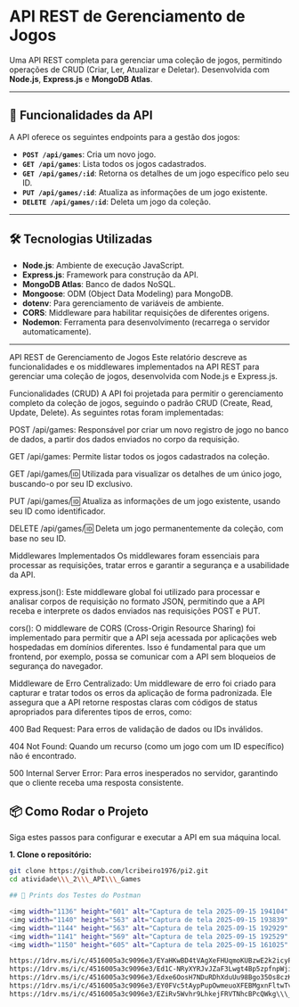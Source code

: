 # API REST de Gerenciamento de Jogos

Uma API REST completa para gerenciar uma coleção de jogos, permitindo operações de CRUD (Criar, Ler, Atualizar e Deletar). Desenvolvida com **Node.js**, **Express.js** e **MongoDB Atlas**.

---

## 🚀 Funcionalidades da API

A API oferece os seguintes endpoints para a gestão dos jogos:

* **`POST /api/games`**: Cria um novo jogo.
* **`GET /api/games`**: Lista todos os jogos cadastrados.
* **`GET /api/games/:id`**: Retorna os detalhes de um jogo específico pelo seu ID.
* **`PUT /api/games/:id`**: Atualiza as informações de um jogo existente.
* **`DELETE /api/games/:id`**: Deleta um jogo da coleção.

---

## 🛠️ Tecnologias Utilizadas

* **Node.js**: Ambiente de execução JavaScript.
* **Express.js**: Framework para construção da API.
* **MongoDB Atlas**: Banco de dados NoSQL.
* **Mongoose**: ODM (Object Data Modeling) para MongoDB.
* **dotenv**: Para gerenciamento de variáveis de ambiente.
* **CORS**: Middleware para habilitar requisições de diferentes origens.
* **Nodemon**: Ferramenta para desenvolvimento (recarrega o servidor automaticamente).

---

API REST de Gerenciamento de Jogos
Este relatório descreve as funcionalidades e os middlewares implementados na API REST para gerenciar uma coleção de jogos, desenvolvida com Node.js e Express.js.

Funcionalidades (CRUD)
A API foi projetada para permitir o gerenciamento completo da coleção de jogos, seguindo o padrão CRUD (Create, Read, Update, Delete). As seguintes rotas foram implementadas:

POST /api/games: Responsável por criar um novo registro de jogo no banco de dados, a partir dos dados enviados no corpo da requisição.

GET /api/games: Permite listar todos os jogos cadastrados na coleção.

GET /api/games/:id: Utilizada para visualizar os detalhes de um único jogo, buscando-o por seu ID exclusivo.

PUT /api/games/:id: Atualiza as informações de um jogo existente, usando seu ID como identificador.

DELETE /api/games/:id: Deleta um jogo permanentemente da coleção, com base no seu ID.

Middlewares Implementados
Os middlewares foram essenciais para processar as requisições, tratar erros e garantir a segurança e a usabilidade da API.

express.json(): Este middleware global foi utilizado para processar e analisar corpos de requisição no formato JSON, permitindo que a API receba e interprete os dados enviados nas requisições POST e PUT.

cors(): O middleware de CORS (Cross-Origin Resource Sharing) foi implementado para permitir que a API seja acessada por aplicações web hospedadas em domínios diferentes. Isso é fundamental para que um frontend, por exemplo, possa se comunicar com a API sem bloqueios de segurança do navegador.

Middleware de Erro Centralizado: Um middleware de erro foi criado para capturar e tratar todos os erros da aplicação de forma padronizada. Ele assegura que a API retorne respostas claras com códigos de status apropriados para diferentes tipos de erros, como:

400 Bad Request: Para erros de validação de dados ou IDs inválidos.

404 Not Found: Quando um recurso (como um jogo com um ID específico) não é encontrado.

500 Internal Server Error: Para erros inesperados no servidor, garantindo que o cliente receba uma resposta consistente.

## 📦 Como Rodar o Projeto

Siga estes passos para configurar e executar a API em sua máquina local.

**1. Clone o repositório:**

```bash
git clone https://github.com/lcribeiro1976/pi2.git
cd atividade\\\_2\\\_API\\\_Games

## 🚀 Prints dos Testes do Postman

<img width="1136" height="601" alt="Captura de tela 2025-09-15 194104" src="https://github.com/user-attachments/assets/01cbe451-3c27-4951-8e93-e1ceb44e7a9a" />
<img width="1140" height="563" alt="Captura de tela 2025-09-15 193839" src="https://github.com/user-attachments/assets/64095993-930f-4dca-a2e6-b783e1a67ea3" />
<img width="1144" height="563" alt="Captura de tela 2025-09-15 192929" src="https://github.com/user-attachments/assets/95fcd872-98c5-44de-8005-4a9431c579af" />
<img width="1141" height="569" alt="Captura de tela 2025-09-15 192529" src="https://github.com/user-attachments/assets/a529a289-282f-4ecc-a514-97e604474912" />
<img width="1150" height="605" alt="Captura de tela 2025-09-15 161025" src="https://github.com/user-attachments/assets/f27b1503-8f4d-461c-8201-d2e941072213" />

https://1drv.ms/i/c/4516005a3c9096e3/EYaHKwBD4tVAgXeFHUqmoKUBzwE2k2icyP9Mtfac\\\_j0\\\_tg?e=wFAzvK
https://1drv.ms/i/c/4516005a3c9096e3/Ed1C-NRyXYRJvJZaF3Lwgt4Bp5zpfnpWjit8kU74nszXJA?e=Vhqvlr
https://1drv.ms/i/c/4516005a3c9096e3/Edxe6OosH7NDuRDhXduUu98Bgo35Os8czK2ZUL0THozsGA?e=2VVu1N
https://1drv.ms/i/c/4516005a3c9096e3/EY0FVc5tAypPupOwmeuoXFEBMgxnFltwTvnD66gTeHwXRA?e=7toCaQ
https://1drv.ms/i/c/4516005a3c9096e3/EZiRv5Wvhr9LhkejFRVTNhcBPcQWkg\\\_aHlVoQv6LvCCf\\\_Q?e=l6RG35


